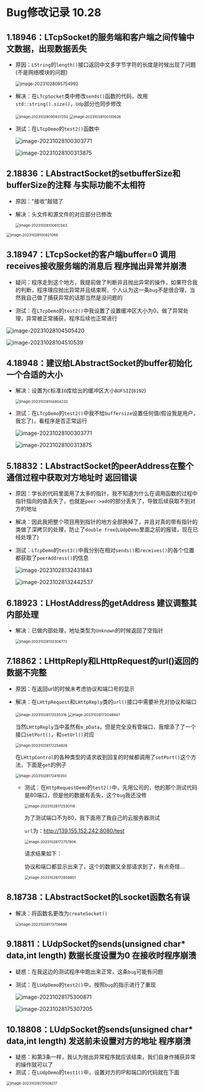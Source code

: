 # Bug修改记录 10.28

## 1.18946：LTcpSocket的服务端和客户端之间传输中文数据，出现数据丢失

- 原因：`LString`的`length()`接口返回中文多字节字符的长度是时候出现了问题(不是网络模块的问题)

  <img src="https://img-blog.csdnimg.cn/4c8b3c9766fb447abb7c54c2d3f6273a.png" alt="image-20231028095754992" style="zoom:80%;" />

- 解决：在`LTcpSocket`类中修改`sends()`函数的代码，改用`std::string().size()`，`Udp`部分也同步修改

  <img src="https://img-blog.csdnimg.cn/07ca008b68064946b92ff8cdd1428119.png" alt="image-20231028095937250" style="zoom:67%;" />

  <img src="https://img-blog.csdnimg.cn/3b67d47886254ca29efb672da40d1bfc.png" alt="image-20231028100135626" style="zoom:67%;" />

- 测试：在`LTcpDemo`的`test2()`函数中

  ![image-20231028100303771](https://img-blog.csdnimg.cn/b0d92b1c7a0b474084fd502680957959.png)

  ![image-20231028100313875](https://img-blog.csdnimg.cn/cd4cd2075ed94fd69fc128b1521f0030.png)

## 2.18836：LAbstractSocket的setbufferSize和bufferSize的注释 与实际功能不太相符

- 原因："接收"敲错了

- 解决：头文件和源文件的对应部分已修改

  <img src="https://img-blog.csdnimg.cn/2424668159e34729bc6c2ea5bd20f710.png" alt="image-20231028100610343" style="zoom:67%;" />

<img src="https://img-blog.csdnimg.cn/08b74e1c9cd04a159f5d7e90719ad24a.png" alt="image-20231028100621069" style="zoom:67%;" />

## 3.18947：LTcpSocket的客户端buffer=0 调用receives接收服务端的消息后 程序抛出异常并崩溃

- 疑问：程序走到这个地方，我提前做了判断并且抛出异常的操作，如果符合我的判断，程序理应抛出异常并且结束啊，个人认为这一条`bug`不是很合理，当然我自己做了捕获异常的话那当然是没问题的

- 测试：在`LTcpDemo`的`test2()`中我设置了设置缓冲区大小为0，做了异常处理，异常被正常捕获，程序后续也正常进行

![image-20231028104505420](https://img-blog.csdnimg.cn/e8aced335d76474c81352830246285ad.png)

![image-20231028104510539](https://img-blog.csdnimg.cn/b0b4a8daaa7044e8a3b0f44bbe764741.png)

## 4.18948：建议给LAbstractSocket的buffer初始化一个合适的大小

- 解决：设置为`C`标准`IO`库给出的缓冲区大小`BUFSIZ`(`8192`)

  <img src="https://img-blog.csdnimg.cn/ef9e670db0354449aab6c6ee89730cd2.png" alt="image-20231028104804232" style="zoom:67%;" />

- 测试：在`LTcpDemo`的`test2()`中我不给`buffersize`设置任何值(假设我是用户，我忘了)，看程序是否正常运行

  ![image-20231028100303771](https://img-blog.csdnimg.cn/b0d92b1c7a0b474084fd502680957959.png)

  ![image-20231028100313875](https://img-blog.csdnimg.cn/cd4cd2075ed94fd69fc128b1521f0030.png)

## 5.18832：LAbstractSocket的peerAddress在整个通信过程中获取对方地址时 返回错误

- 原因：学长的代码里面用了太多的指针，我不知道为什么在调用函数的过程中指针指向的值丢失了，也就是`peer->add`的部分丢失了，导致后续获取不到对方的地址

- 解决：因此我把整个项目用到指针的地方全部换掉了，并且对真的带有指针的类做了深拷贝的处理，防止了`double free`(`LUdpDemo`里面之前的报错，现在已经处理了)

- 测试：`LTcpDemo`的`test3()`中我分别在相对`sends()`和`receives()`的各个位置都获取了`peerAddress()`的信息

  ![image-20231028132431843](https://img-blog.csdnimg.cn/c3c89c546635424aa3a4156898c182ea.png)

  ![image-20231028132442537](https://img-blog.csdnimg.cn/ef3b4b3293cd460ea1d3cf3d19c96e74.png)

## 6.18923：LHostAddress的getAddress 建议调整其内部处理

- 解决：已做内部处理，地址类型为`Unknown`的时候返回了空指针

  <img src="https://img-blog.csdnimg.cn/a04fd4a079494c4f8e01ac56dcf3fcf2.png" alt="image-20231028132306772" style="zoom:67%;" />

## 7.18862：LHttpReply和LHttpRequest的url()返回的数据不完整

- 原因：在返回url的时候未考虑协议和端口号的显示

- 解决：在`LHttpRequest`和`LHttpReply`类的`url()`接口中需要补充对协议和端口

  <img src="https://img-blog.csdnimg.cn/568e97fd83e342b3b5c533228eb95338.png" alt="image-20231028172035316" style="zoom:67%;" />

  <img src="https://img-blog.csdnimg.cn/d10dc942c6274d82bacfead8ed350ea5.png" alt="image-20231028172048947" style="zoom:67%;" />

  当然`LHttpReply`当中虽然有`m_pData`，但是完全没有管端口，我增添了了一个接口`setPort()`，和`setUrl()`对应

  <img src="https://img-blog.csdnimg.cn/1e863ef61b9f4fa087912fb3424b4ef7.png" alt="image-20231028172254826" style="zoom:67%;" />

  在`LHttpControl`的各种类型的请求收到回复的时候都调用了`setPort()`这个方法，下面是`get`的例子

  <img src="https://img-blog.csdnimg.cn/5d7337cad3944dd791fa3ab1bb77895f.png" alt="image-20231028172419350" style="zoom:67%;" />

  - 测试：在`HttpRequestDemo`的`test2()`中，先用公司的，他的那个测试代码是80端口，但是他的数据有丢失，这个`bug`我还没修

    <img src="https://img-blog.csdnimg.cn/1a0e9de366a8451eb25c4c9b22d692a5.png" alt="image-20231028172530119" style="zoom: 67%;" />

    为了测试端口不为80，我下面用了我自己的云服务器测试

    `url`为：http://139.155.152.242:8080/test

    <img src="https://img-blog.csdnimg.cn/72b0f8cb066f4278b337e2ef2e4c476e.png" alt="image-20231028172757806" style="zoom:67%;" />

    请求结果如下：

    协议和端口都显示出来了，这个的数据又全部请求到了，有点奇怪...

    <img src="https://img-blog.csdnimg.cn/6abbaae33b6a4d679b7ade5d0307ff62.png" alt="image-20231028172859801" style="zoom:67%;" />

## 8.18738：LAbstractSocket的Lsocket函数名有误

- 解决：将函数名更改为`createSocket()`

  <img src="https://img-blog.csdnimg.cn/11f7a40ab3284b9980b893b40a1bdaa0.png" alt="image-20231028173756696" style="zoom:67%;" />

## 9.18811：LUdpSocket的sends(unsigned char\* data,int length) 数据长度设置为0 在接收时程序崩溃

- 疑惑：在我这边的测试程序中跑出来正常，这条`bug`可能有问题

- 测试：在`LUdpDemo`的`test2()`中，按照`bug`的指示进行了重现

  ![image-20231028175300871](https://img-blog.csdnimg.cn/f56308a35f5c4e94ac1606c56c9f3944.png)

  ![image-20231028175307205](https://img-blog.csdnimg.cn/542de34d23e94d13854894f4c43fae79.png)

## 10.18808：LUdpSocket的sends(unsigned char\* data,int length) 发送前未设置对方的地址 程序崩溃

- 疑惑：和第3条一样，我认为抛出异常程序就应该结束，我们自身作捕获异常的操作就可以了
- 测试：在`LUdpDemo`的`test1()`中，设置对方的IP和端口的代码就在下面

<img src="https://img-blog.csdnimg.cn/ce90495f0f6949709a35baa65d849405.png" alt="image-20231028175508217" style="zoom:67%;" />

